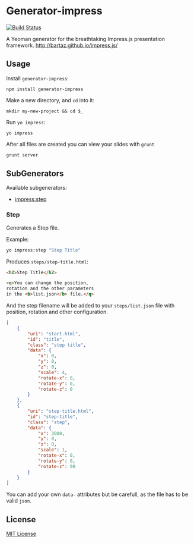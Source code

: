 # Generator-impress

[![Build Status](https://travis-ci.org/slara/generator-impress.png?branch=master)](https://travis-ci.org/slara/generator-impress)

A Yeoman generator for the breathtaking Impress.js presentation framework.
http://bartaz.github.io/impress.js/

## Usage

Install `generator-impress`:
```
npm install generator-impress
```

Make a new directory, and `cd` into it:
```
mkdir my-new-project && cd $_
```

Run `yo impress`:
```
yo impress
```

After all files are created you can view your slides with `grunt`

```bash
grunt server
```

## SubGenerators

Available subgenerators:

* [impress:step](#step)

### Step
Generates a Step file. 

Example:
```bash
yo impress:step "Step Title"
```

Produces `steps/step-title.html`:

```html
<h2>Step Title</h2>

<q>You can change the position,
rotation and the other parameters
in the <b>list.json</b> file.</q>
```

And the step filename will be added to your `steps/list.json` file with position, rotation and other configuration.

```json
[
    {
        "uri": "start.html",
        "id": "title",
        "class": "step title",
        "data": {
            "x": 0,
            "y": 0,
            "z": 0,
            "scale": 4,
            "rotate-x": 0,
            "rotate-y": 0,
            "rotate-z": 0
        }
    },
    {
        "uri": "step-title.html",
        "id": "step-title",
        "class": "step",
        "data": {
            "x": 3000,
            "y": 0,
            "z": 0,
            "scale": 1,
            "rotate-x": 0,
            "rotate-y": 0,
            "rotate-z": 90
        }
    }
]
```

You can add your own `data-` attributes but be carefull, as the file has to be valid `json`. 


## License
[MIT License](http://en.wikipedia.org/wiki/MIT_License)
